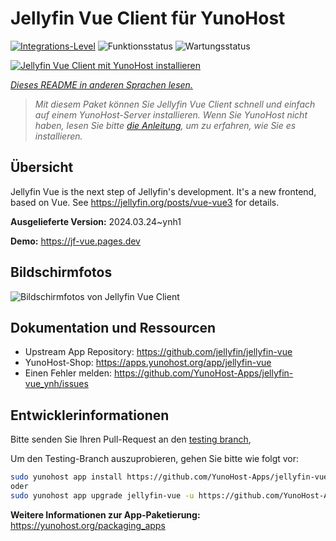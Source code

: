 <!--
N.B.: Diese README wurde automatisch von <https://github.com/YunoHost/apps/tree/master/tools/readme_generator> generiert.
Sie darf NICHT von Hand bearbeitet werden.
-->

# Jellyfin Vue Client für YunoHost

[![Integrations-Level](https://dash.yunohost.org/integration/jellyfin-vue.svg)](https://dash.yunohost.org/appci/app/jellyfin-vue) ![Funktionsstatus](https://ci-apps.yunohost.org/ci/badges/jellyfin-vue.status.svg) ![Wartungsstatus](https://ci-apps.yunohost.org/ci/badges/jellyfin-vue.maintain.svg)

[![Jellyfin Vue Client mit YunoHost installieren](https://install-app.yunohost.org/install-with-yunohost.svg)](https://install-app.yunohost.org/?app=jellyfin-vue)

*[Dieses README in anderen Sprachen lesen.](./ALL_README.md)*

> *Mit diesem Paket können Sie Jellyfin Vue Client schnell und einfach auf einem YunoHost-Server installieren.
Wenn Sie YunoHost nicht haben, lesen Sie bitte [die Anleitung](https://yunohost.org/#/install), um zu erfahren, wie Sie es installieren.*

## Übersicht

Jellyfin Vue is the next step of Jellyfin's development. It's a new frontend, based on Vue. See https://jellyfin.org/posts/vue-vue3 for details.

**Ausgelieferte Version:** 2024.03.24~ynh1

**Demo:** <https://jf-vue.pages.dev>

## Bildschirmfotos

![Bildschirmfotos von Jellyfin Vue Client](./doc/screenshots/jellyfin-vue-homepage-2023-04.jpg)

## Dokumentation und Ressourcen

- Upstream App Repository: <https://github.com/jellyfin/jellyfin-vue>
- YunoHost-Shop: <https://apps.yunohost.org/app/jellyfin-vue>
- Einen Fehler melden: <https://github.com/YunoHost-Apps/jellyfin-vue_ynh/issues>

## Entwicklerinformationen

Bitte senden Sie Ihren Pull-Request an den [testing branch](https://github.com/YunoHost-Apps/jellyfin-vue_ynh/tree/testing),


Um den Testing-Branch auszuprobieren, gehen Sie bitte wie folgt vor:

```bash
sudo yunohost app install https://github.com/YunoHost-Apps/jellyfin-vue_ynh/tree/testing --debug
oder
sudo yunohost app upgrade jellyfin-vue -u https://github.com/YunoHost-Apps/jellyfin-vue_ynh/tree/testing --debug
```

**Weitere Informationen zur App-Paketierung:** <https://yunohost.org/packaging_apps>
